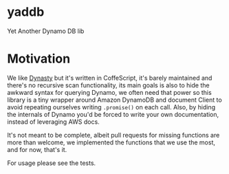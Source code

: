 # yaddb
Yet Another Dynamo DB lib

# Motivation 

We like [Dynasty](https://github.com/victorquinn/dynasty) but it's written in CoffeScript, it's barely maintained and there's no recursive scan functionality, its main goals is also to hide the awkward syntax for querying Dynamo, we often need that power so this library is a tiny wrapper around Amazon DynamoDB and document Client to avoid repeating ourselves writing `.promise()` on each call. 
Also, by hiding the internals of Dynamo you'd be forced to write your own documentation, instead of leveraging AWS docs.

It's not meant to be complete, albeit pull requests for missing functions are more than welcome, we implemented the functions that we use the most, and for now, that's it.

For usage please see the tests. 
